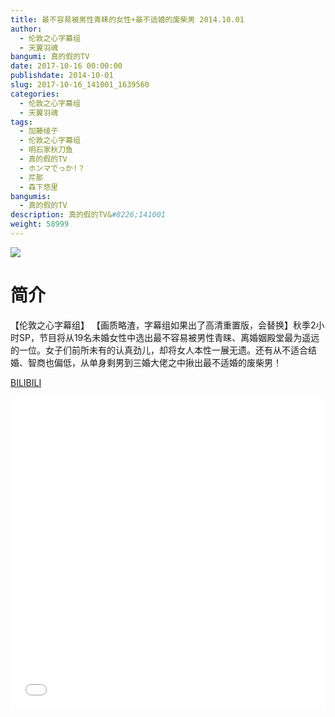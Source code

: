 ```yaml
---
title: 最不容易被男性青睐的女性+最不适婚的废柴男 2014.10.01
author: 
  - 伦敦之心字幕组
  - 天翼羽魂
bangumi: 真的假的TV
date: 2017-10-16 00:00:00
publishdate: 2014-10-01
slug: 2017-10-16_141001_1639560
categories: 
  - 伦敦之心字幕组
  - 天翼羽魂
tags: 
  - 加藤绫子
  - 伦敦之心字幕组
  - 明石家秋刀鱼
  - 真的假的TV
  - ホンマでっか!？
  - 芹那
  - 森下悠里
bangumis: 
  - 真的假的TV
description: 真的假的TV&#8226;141001
weight: 58999
---
```


![](https://i.imgur.com/XWUKUMJ.jpg)

# 简介  
【伦敦之心字幕组】 【画质略渣，字幕组如果出了高清重置版，会替换】秋季2小时SP，节目将从19名未婚女性中选出最不容易被男性青睐、离婚姻殿堂最为遥远的一位。女子们前所未有的认真劲儿，却将女人本性一展无遗。还有从不适合结婚、智商也偏低，从单身剩男到三婚大佬之中揪出最不适婚的废柴男！

  [BILIBILI](https://www.bilibili.com/video/av1639560/)


  <iframe src="//www.bilibili.com/html/html5player.html?cid=2493539&aid=1639560" width="100%" height="500" frameborder="0" allowfullscreen="allowfullscreen"></iframe>
